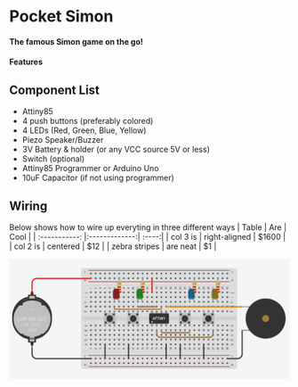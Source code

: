 # Pocket Simon
#### The famous Simon game on the go!
#### Features
## Component List
+ Attiny85
+ 4 push buttons (preferably colored)
+ 4 LEDs (Red, Green, Blue, Yellow)
+ Piezo Speaker/Buzzer
+ 3V Battery & holder (or any VCC source 5V or less)
+ Switch (optional) 
+ Attiny85 Programmer or Arduino Uno
+ 10uF Capacitor (if not using programmer)
## Wiring
Below shows how to wire up everyting in three different ways
| Table        | Are           | Cool  |
| :-----------: |:-------------:| :----:|
| col 3 is      | right-aligned | $1600 |
| col 2 is      | centered      |   $12 |
| zebra stripes | are neat      |    $1 |

![Alt Image text](https://github.com/NeonVulture/Arduino-Projects/blob/main/Pocket-Simon/Wiring_Diagram.PNG "Optional Title")
